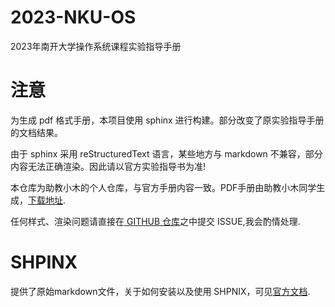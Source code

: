 # 2023-NKU-OS
2023年南开大学操作系统课程实验指导手册

# 注意
为生成 pdf 格式手册，本项目使用 sphinx 进行构建。部分改变了原实验指导手册的文档结果。

由于 sphinx 采用 reStructuredText 语言，某些地方与 markdown 不兼容，部分内容无法正确渲染。因此请以官方实验指导书为准!

本仓库为助教小木的个人仓库，与官方手册内容一致。PDF手册由助教小木同学生成，[下载地址](https://github.com/TephrocactusMYC/2023-NKU-OS-Tutorial/releases/tag/OS-tutorial).

任何样式、渲染问题请直接在[ GITHUB 仓库](https://github.com/TephrocactusMYC/2023-NKU-OS-Tutorial)之中提交 ISSUE,我会酌情处理.

# SHPINX
提供了原始markdown文件，关于如何安装以及使用 SHPNIX，可见[官方文档](www.sphinx-doc.org/).
